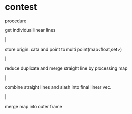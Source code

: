 # contest
procedure

get individual linear lines

|

store origin. data and point to multi point(map<float,set<float>>)

|

reduce duplicate and merge straight line by processing map

|

combine straight lines and slash into final linear vec.

|

merge map into outer frame
